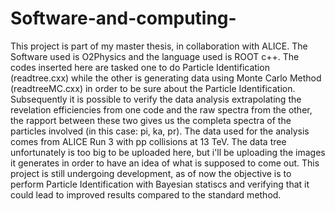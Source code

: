 # Software-and-computing-
This project is part of my master thesis, in collaboration with ALICE. The Software used is O2Physics and the language used is ROOT c++. The codes inserted here are tasked one to do Particle Identification (readtree.cxx) while the other is generating data using Monte Carlo Method (readtreeMC.cxx) in order to be sure about the Particle Identification. 
Subsequently it is possible to verify the data analysis extrapolating the revelation efficiencies from one code and the raw spectra from the other, the rapport between these two gives us the completa spectra of the particles involved (in this case: pi, ka, pr).
The data used for the analysis comes from ALICE Run 3 with pp collisions at 13 TeV. The data tree unfortunately is too big to be uploaded here, but i'll be uploading the images it generates in order to have an idea of what is supposed to come out.
This project is still undergoing development, as of now the objective is to perform Particle Identification with Bayesian statiscs and verifying that it could lead to improved results compared to the standard method.
